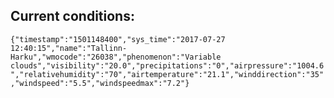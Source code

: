 ## Current conditions: 
 ``` {"timestamp":"1501148400","sys_time":"2017-07-27 12:40:15","name":"Tallinn-Harku","wmocode":"26038","phenomenon":"Variable clouds","visibility":"20.0","precipitations":"0","airpressure":"1004.6","relativehumidity":"70","airtemperature":"21.1","winddirection":"35","windspeed":"5.5","windspeedmax":"7.2"} ```
